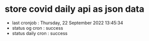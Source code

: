 # store covid daily api as json data

- last cronjob : Thursday, 22 September 2022 13:45:34
- status og cron : success
- status daily cron : success
      
      